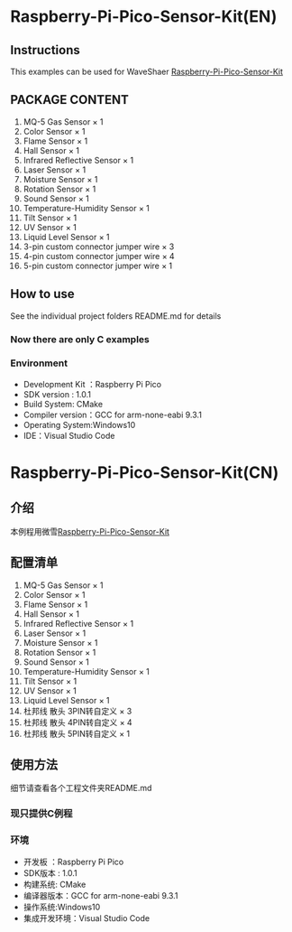 # Raspberry-Pi-Pico-Sensor-Kit(EN)
## Instructions
This examples can be used for WaveShaer [Raspberry-Pi-Pico-Sensor-Kit](https://www.waveshare.net/shop/Raspberry-Pi-Pico-Sensor-Kit.htm)
## PACKAGE CONTENT
1. MQ-5 Gas Sensor × 1
2. Color Sensor × 1
3. Flame Sensor × 1
4. Hall Sensor × 1
5. Infrared Reflective Sensor × 1
6. Laser Sensor × 1
7. Moisture Sensor × 1
8. Rotation Sensor × 1
9. Sound Sensor × 1
10. Temperature-Humidity Sensor × 1
11. Tilt Sensor × 1
12. UV Sensor × 1
13. Liquid Level Sensor × 1
14. 3-pin custom connector jumper wire × 3
15. 4-pin custom connector jumper wire × 4
16. 5-pin custom connector jumper wire × 1

## How to use
See the individual project folders README.md for details
### Now there are only C examples
### Environment
- Development Kit ：Raspberry Pi Pico
- SDK version :  1.0.1
- Build System:  CMake
- Compiler version：GCC for arm-none-eabi 9.3.1
- Operating System:Windows10
- IDE：Visual Studio Code
# Raspberry-Pi-Pico-Sensor-Kit(CN)
## 介绍
本例程用微雪[Raspberry-Pi-Pico-Sensor-Kit](https://www.waveshare.net/shop/Raspberry-Pi-Pico-Sensor-Kit.htm)
## 配置清单
1. MQ-5 Gas Sensor × 1
2. Color Sensor × 1
3. Flame Sensor × 1
4. Hall Sensor × 1
5. Infrared Reflective Sensor × 1
6. Laser Sensor × 1
7. Moisture Sensor × 1
8. Rotation Sensor × 1
9. Sound Sensor × 1
10. Temperature-Humidity Sensor × 1
11. Tilt Sensor × 1
12. UV Sensor × 1
13. Liquid Level Sensor × 1
14. 杜邦线 散头 3PIN转自定义 × 3
15. 杜邦线 散头 4PIN转自定义 × 4
16. 杜邦线 散头 5PIN转自定义 × 1

## 使用方法
细节请查看各个工程文件夹README.md

### 现只提供C例程

### 环境
- 开发板 ：Raspberry Pi Pico
- SDK版本 :  1.0.1
- 构建系统:  CMake
- 编译器版本：GCC for arm-none-eabi 9.3.1
- 操作系统:Windows10
- 集成开发环境：Visual Studio Code